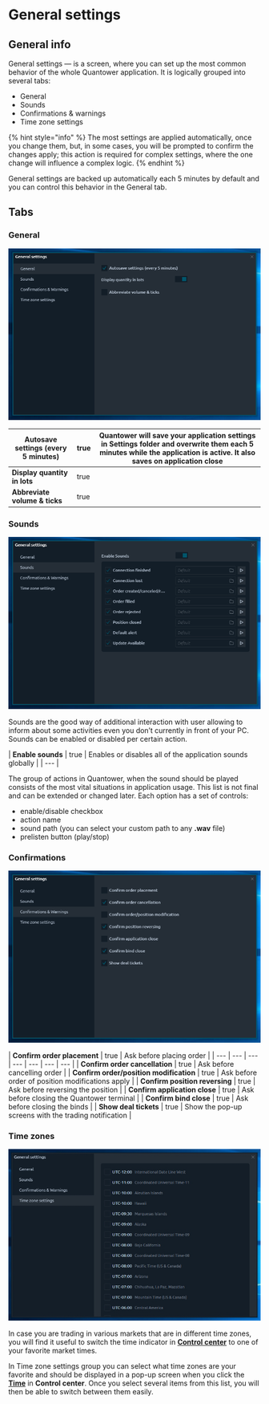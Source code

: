 # General settings

## General info

General settings — is a screen, where you can set up the most common behavior of the whole Quantower application. It is logically grouped into several tabs: 

* General
* Sounds
* Confirmations & warnings
* Time zone settings

{% hint style="info" %}
The most settings are applied automatically, once you change them, but, in some cases, you will be prompted to confirm the changes apply; this action is required for complex settings, where the one change will influence a complex logic.
{% endhint %}

General settings are backed up automatically each 5 minutes by default and you can control this behavior in the General tab.

## Tabs

### General

![General settings group](../.gitbook/assets/general.png)

| **Autosave settings \(every 5 minutes\)** | true | Quantower will save your application settings in Settings folder and overwrite them each 5 minutes while the application is active. It also saves on application close |
| --- | --- | --- |
| **Display quantity in lots** | true |  |
| **Abbreviate volume & ticks** | true |  |

### Sounds

![Sounds management](../.gitbook/assets/sounds.png)

Sounds are the good way of additional interaction with user allowing to inform about some activities even you don’t currently in front of your PC. Sounds can be enabled or disabled per certain action.

| **Enable sounds** | true | Enables or disables all of the application sounds globally |
| --- |


The group of actions in Quantower, when the sound should be played consists of the most vital situations in application usage. This list is not final and can be extended or changed later. Each option has a set of controls: 

* enable/disable checkbox
* action name
* sound path \(you can select your custom path to any **.wav** file\)
* prelisten button \(play/stop\)

### Confirmations

![Confirmations management](../.gitbook/assets/confirmations.png)

| **Confirm order placement** | true | Ask before placing order |
| --- | --- | --- | --- | --- | --- | --- |
| **Confirm order cancellation** | true | Ask before cancelling order |
| **Confirm order/position modification** | true | Ask before order of position modifications apply |
| **Confirm position reversing** | true | Ask before reversing the position |
| **Confirm application close** | true | Ask before closing the Quantower terminal |
| **Confirm bind close** | true | Ask before closing the binds |
| **Show deal tickets** | true | Show the pop-up screens with the trading notification |

### Time zones

![Favorite time zones management](../.gitbook/assets/timezone.png)

In case you are trading in various markets that are in different time zones, you will find it useful to switch the time indicator in [**Control center**](control-center.md) to one of your favorite market times.

In Time zone settings group you can select what time zones are your favorite and should be displayed in a pop-up screen when you click the [**Time**](control-center.md#time-and-time-zones) in **Control center**. Once you select several items from this list, you will then be able to switch between them easily.

